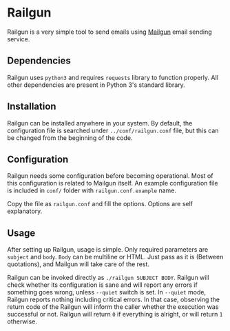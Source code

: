 # Railgun

Railgun is a very simple tool to send emails using [Mailgun](https://www.mailgun.com) email sending service.

## Dependencies

Railgun uses `python3` and requires `requests` library to function properly.
All other dependencies are present in Python 3's standard library.

## Installation

Railgun can be installed anywhere in your system. By default, the configuration
file is searched under `../conf/railgun.conf` file, but this can be changed
from the beginning of the code.

## Configuration

Railgun needs some configuration before becoming operational. Most of this
configuration is related to Mailgun itself. An example configuration file is
included in `conf/` folder with `railgun.conf.example` name.

Copy the file as `railgun.conf` and fill the options. Options are self
explanatory.

## Usage

After setting up Railgun, usage is simple. Only required parameters are
`subject` and `body`. `Body` can be multiline or HTML. Just pass as
it is (Between quotations), and Mailgun will take care of the rest.

Railgun can be invoked directly as `./railgun SUBJECT BODY`. Railgun
will check whether its configuration is sane and will report any errors
if something goes wrong, unless `--quiet` switch is set. In `--quiet`
mode, Railgun reports nothing including critical errors. In that case,
observing the return code of the Railgun will inform the caller whether
the execution was successful or not. Railgun will return `0` if
everything is alright, or will return `1` otherwise. 
